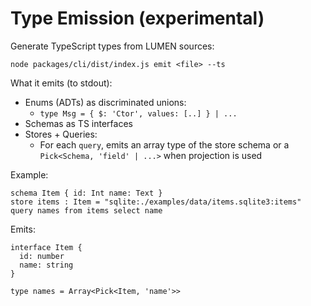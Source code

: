 # Type Emission (experimental)

Generate TypeScript types from LUMEN sources:

```
node packages/cli/dist/index.js emit <file> --ts
```

What it emits (to stdout):
- Enums (ADTs) as discriminated unions:
  - `type Msg = { $: 'Ctor', values: [..] } | ...`
- Schemas as TS interfaces
- Stores + Queries:
  - For each `query`, emits an array type of the store schema or a `Pick<Schema, 'field' | ...>` when projection is used

Example:
```
schema Item { id: Int name: Text }
store items : Item = "sqlite:./examples/data/items.sqlite3:items"
query names from items select name
```
Emits:
```
interface Item {
  id: number
  name: string
}

type names = Array<Pick<Item, 'name'>>
```